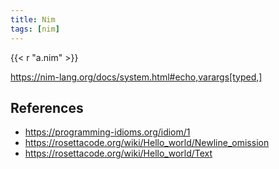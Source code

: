 ```yaml
---
title: Nim
tags: [nim]
---
```


{{< r "a.nim" >}}

<https://nim-lang.org/docs/system.html#echo,varargs[typed,]>

## References

- <https://programming-idioms.org/idiom/1>
- <https://rosettacode.org/wiki/Hello_world/Newline_omission>
- <https://rosettacode.org/wiki/Hello_world/Text>
